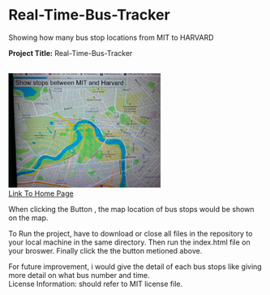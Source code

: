 # Real-Time-Bus-Tracker
Showing how many bus stop locations from MIT to HARVARD

**Project Title:** Real-Time-Bus-Tracker

<br>
<img src="map.png" width='300'/>
<br>
<a href="https://keoyoulong.github.io/">Link To Home Page</a>
<br>

When clicking the Button <Show Stops Between MIT and HARVARD>, the map location of bus stops would be shown on the map.
  
To Run the project, have to download or close all files in the repository to your local machine in the same directory. Then run the index.html file on your broswer. 
Finally click the the button metioned above.
  
For future improvement, i would give the detail of each bus stops like giving more detail on what bus number and time.  
License Information: should refer to MIT license file.
